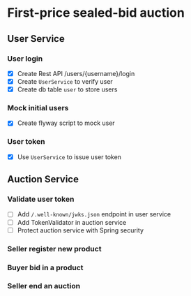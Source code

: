 # First-price sealed-bid auction

## User Service

### User login

- [x] Create Rest API /users/{username}/login
- [x] Create `UserService` to verify user
- [x] Create db table `user` to store users

### Mock initial users

- [x] Create flyway script to mock user

### User token

- [x] Use `UserService` to issue user token

## Auction Service

### Validate user token

- [ ] Add `/.well-known/jwks.json` endpoint in user service
- [ ] Add TokenValidator in auction service
- [ ] Protect auction service with Spring security

### Seller register new product

### Buyer bid in a product

### Seller end an auction

